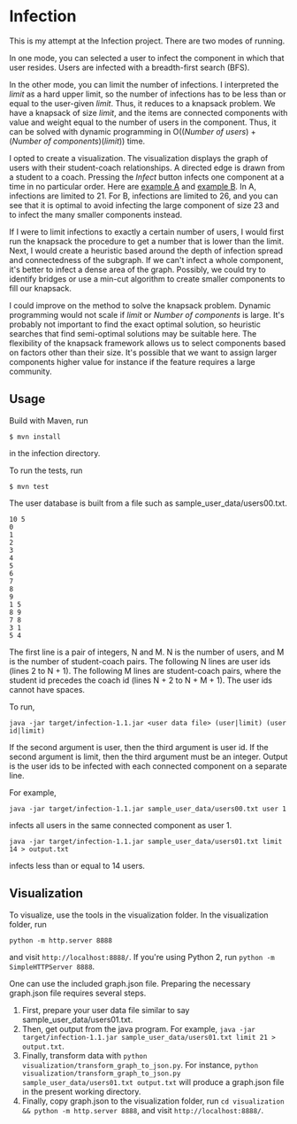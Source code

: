Infection
====

This is my attempt at the Infection project. There are two modes of running. 

In one mode, you can selected a user to infect the component in which that user resides. Users are infected with a breadth-first search (BFS). 

In the other mode, you can limit the number of infections. I interpreted the *limit* as a hard upper limit, so the number of infections has to be less than or equal to the user-given *limit*. Thus, it reduces to a knapsack problem. We have a knapsack of size *limit*, and the items are connected components with value and weight equal to the number of users in the component. Thus, it can be solved with dynamic programming in O((*Number of users*) + (*Number of components*)(*limit*)) time.

I opted to create a visualization. The visualization displays the graph of users with their student-coach relationships. A directed edge is drawn from a student to a coach. Pressing the *Infect* button infects one component at a time in no particular order. Here are [example A](https://dl.dropboxusercontent.com/u/29552058/khan_academy_infection_a/index.html "Example A") and [example B](https://dl.dropboxusercontent.com/u/29552058/khan_academy_infection_b/index.html "Example B"). In A, infections are limited to 21. For B, infections are limited to 26, and you can see that it is optimal to avoid infecting the large component of size 23 and to infect the many smaller components instead.

If I were to limit infections to exactly a certain number of users, I would first run the knapsack the procedure to get a number that is lower than the limit. Next, I would create a heuristic based around the depth of infection spread and connectedness of the subgraph. If we can't infect a whole component, it's better to infect a dense area of the graph. Possibly, we could try to identify bridges or use a min-cut algorithm to create smaller components to fill our knapsack. 

I could improve on the method to solve the knapsack problem. Dynamic programming would not scale if *limit* or *Number of components* is large. It's probably not important to find the exact optimal solution, so heuristic searches that find semi-optimal solutions may be suitable here. The flexibility of the knapsack framework allows us to select components based on factors other than their size. It's possible that we want to assign larger components higher value for instance if the feature requires a large community.

## Usage
Build with Maven, run
```
$ mvn install
```
in the infection directory.

To run the tests, run
```
$ mvn test
```

The user database is built from a file such as sample_user_data/users00.txt.

```text
10 5
0
1
2
3
4
5
6
7
8
9
1 5
8 9
7 8
3 1
5 4
```

The first line is a pair of integers, N and M. N is the number of users, and M is the number of student-coach pairs. The following N lines are user ids (lines 2 to N + 1). The following M lines are student-coach pairs, where the student id precedes the coach id (lines N + 2 to N + M + 1). The user ids cannot have spaces.

To run,

```
java -jar target/infection-1.1.jar <user data file> (user|limit) (user id|limit)
```

If the second argument is user, then the third argument is user id. If the second argument is limit, then the third argument must be an integer. Output is the user ids to be infected with each connected component on a separate line.

For example,

```
java -jar target/infection-1.1.jar sample_user_data/users00.txt user 1
```

infects all users in the same connected component as user 1.

```
java -jar target/infection-1.1.jar sample_user_data/users01.txt limit 14 > output.txt
```

infects less than or equal to 14 users.

## Visualization

To visualize, use the tools in the visualization folder. In the visualization folder, run

```
python -m http.server 8888
```

and visit `http://localhost:8888/`. If you're using Python 2, run `python -m SimpleHTTPServer 8888`.

One can use the included graph.json file. Preparing the necessary graph.json file requires several steps.

1. First, prepare your user data file similar to say sample_user_data/users01.txt.
2. Then, get output from the java program. For example, `java -jar target/infection-1.1.jar sample_user_data/users01.txt limit 21 > output.txt`.
3. Finally, transform data with `python visualization/transform_graph_to_json.py`. For instance, `python visualization/transform_graph_to_json.py sample_user_data/users01.txt output.txt` will produce a graph.json file in the present working directory.
4. Finally, copy graph.json to the visualization folder, run `cd visualization && python -m http.server 8888`, and visit `http://localhost:8888/`.

